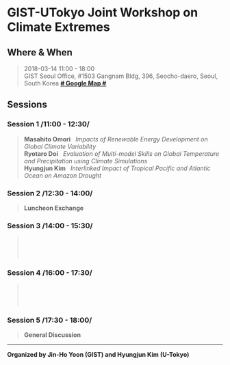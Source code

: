 # GIST-UTokyo Joint Workshop on Climate Extremes

## Where & When 	
  > 2018-03-14 11:00 - 18:00 <br />
  > GIST Seoul Office, #1503 Gangnam Bldg, 396, Seocho-daero, Seoul, South Korea [**# Google Map #**](https://goo.gl/maps/EqFeJZRTqbn)

## Sessions 

### Session 1 /11:00 - 12:30/

  > **Masahito Omori** &nbsp;&nbsp;_Impacts of Renewable Energy Development on Global Climate Variability_<br />
  > **Ryotaro Doi**    &nbsp;&nbsp;_Evaluation of Multi-model Skills on Global Temperature and Precipitation using Climate Simulations_<br />
  > **Hyungjun Kim**   &nbsp;&nbsp;_Interlinked Impact of Tropical Pacific and Atlantic Ocean on Amazon Drought_

### Session 2 /12:30 - 14:00/	
  > **Luncheon Exchange**

### Session 3 /14:00 - 15:30/
  > <br />
  > <br />
  > <br />
 
### Session 4 /16:00 - 17:30/	
  > <br />
  > <br />
  > <br />

### Session 5 /17:30 - 18:00/
  > **General Discussion**

--------------------------------------------------------------
__Organized by Jin-Ho Yoon (GIST) and Hyungjun Kim (U-Tokyo)__
<!--stackedit_data:
eyJoaXN0b3J5IjpbLTg5NzExNzI5XX0=
-->
